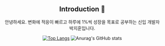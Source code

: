 <div align=center>

## Introduction 🫡
안녕하세요. 변화에 적응이 빠르고 하루에 1%씩 성장을 목표로 공부하는 신입 개발자 박지훈입니다.

[![Top Langs](https://github-readme-stats.vercel.app/api/top-langs/?username=bbakzi&langs_count=8)](https://github.com/bbakzi/github-readme-stats)
![Anurag's GitHub stats](https://github-readme-stats.vercel.app/api?username=bbakzi&show_icons=true&theme=dracula)

</div>
